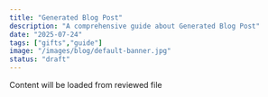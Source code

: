 ```yaml
---
title: "Generated Blog Post"
description: "A comprehensive guide about Generated Blog Post"
date: "2025-07-24"
tags: ["gifts","guide"]
image: "/images/blog/default-banner.jpg"
status: "draft"
---
```


Content will be loaded from reviewed file